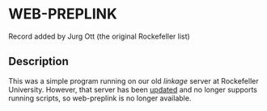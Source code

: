 # WEB-PREPLINK
Record added by Jurg Ott (the original Rockefeller list)

## Description
This was a simple program running on our old _linkage_ server at Rockefeller University. However, that server has been [updated](http://lab.rockefeller.edu/ott/) and no longer supports running scripts, so web-preplink is no longer available.